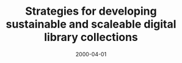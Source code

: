 ---
layout: redirect
date: 2000-04-01
title: "Strategies for developing sustainable and scaleable digital library collections"
authors: Greenstein, Daniel
redirect_to: https://old.diglib.org/collections/collstrat.htm
tags: DLF
seo:
  type: Report
description: ""
---